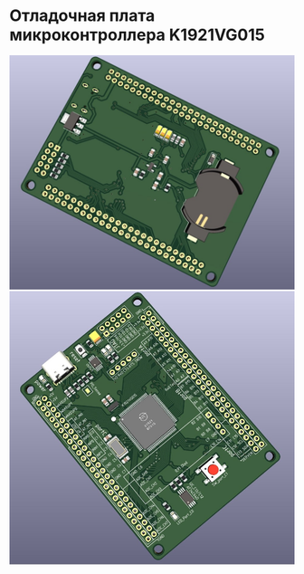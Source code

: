 # Отладочная плата микроконтроллера K1921VG015
![image_1](/GdUvem2mzhg.jpg)
![image_2](/GvVZwkPapc4.jpg)